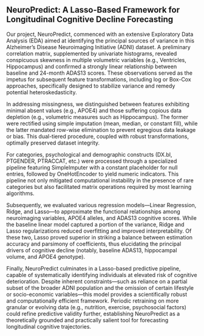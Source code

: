 ## NeuroPredict: A Lasso-Based Framework for Longitudinal Cognitive Decline Forecasting

Our project, NeuroPredict, commenced with an extensive Exploratory Data Analysis (EDA) aimed at identifying the principal sources of variance in this Alzheimer’s Disease Neuroimaging Initiative (ADNI) dataset. A preliminary correlation matrix, supplemented by univariate histograms, revealed conspicuous skewness in multiple volumetric variables (e.g., Ventricles, Hippocampus) and confirmed a strongly linear relationship between baseline and 24-month ADAS13 scores. These observations served as the impetus for subsequent feature transformations, including log or Box-Cox approaches, specifically designed to stabilize variance and remedy potential heteroskedasticity.

In addressing missingness, we distinguished between features exhibiting minimal absent values (e.g., APOE4) and those suffering copious data depletion (e.g., volumetric measures such as Hippocampus). The former were rectified using simple imputation (mean, median, or constant fill), while the latter mandated row-wise elimination to prevent egregious data leakage or bias. This dual-tiered procedure, coupled with robust transformations, optimally preserved dataset integrity.

For categories, psychological and demographic constructs (DX.bl, PTGENDER, PTRACCAT, etc.) were processed through a specialized pipeline featuring SimpleImputer with a constant placeholder for null entries, followed by OneHotEncoder to yield numeric indicators. This pipeline not only mitigated computational instability in the presence of rare categories but also facilitated matrix operations required by most learning algorithms.

Subsequently, we evaluated various regression models—Linear Regression, Ridge, and Lasso—to approximate the functional relationships among neuroimaging variables, APOE4 alleles, and ADAS13 cognitive scores. While the baseline linear model captured a portion of the variance, Ridge and Lasso regularizations reduced overfitting and improved interpretability. Of these two, Lasso proved superior in striking a balance between estimation accuracy and parsimony of coefficients, thus elucidating the principal drivers of cognitive decline (notably, baseline ADAS13, hippocampal volume, and APOE4 genotype).

Finally, NeuroPredict culminates in a Lasso-based predictive pipeline, capable of systematically identifying individuals at elevated risk of cognitive deterioration. Despite inherent constraints—such as reliance on a partial subset of the broader ADNI population and the omission of certain lifestyle or socio-economic variables—this model provides a scientifically robust and computationally efficient framework. Periodic retraining on more granular or evolving data (e.g., nutrition, exercise, psychosocial factors) could refine predictive validity further, establishing NeuroPredict as a theoretically grounded and practically salient tool for forecasting longitudinal cognitive trajectories.
